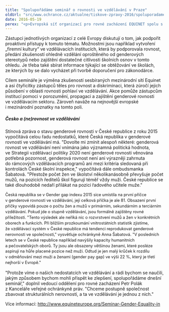 ```yaml
---
title: "Spolupořádáme seminář o rovnosti ve vzdělávání v Praze"
oldUrl: "src/www.ochrance.cz/aktualne/tiskove-zpravy-2016/spoluporadame-seminar-o-rovnosti-ve-vzdelavani-v-praze"
date: 2016-05-19
perex: "<p>Evropská síť organizací pro rovné zacházení EQUINET spolu s veřejnou ochránkyní práv organizují ve čtvrtek 19. května seminář na téma rovnost ve vzdělávání. I přes dlouhodobé snahy totiž genderová nerovnost ve vzdělávání přetrvává, jak vyplývá ze závěrů Evropské komise i z praxe institucí pro rovnost. </p>"
---
```


<!-- imported from the old website -->

<p>Zástupci jednotlivých organizací z celé Evropy diskutují o tom, jak podpořit proaktivní přístupy k tomuto tématu. Možnostmi jsou například vytvoření „firemní kultury“ ve vzdělávacích institucích, která by podporovala rovnost, předání zkušeností ohledně vzdělání oproštěného od genderových stereotypů nebo zajištění dostatečné citlivosti školních osnov v tomto ohledu. Je třeba také sbírat informace týkající se obtěžování ve školách, ze kterých by se dalo vycházet při tvorbě doporučení pro zákonodárce.</p> <p>Cílem semináře je výměna zkušeností sesbíraných mezinárodní sítí Equinet a asi čtyřicítky zástupců těles pro rovnost a diskriminaci, která zúročí jejich působení v oblasti rovnosti pohlaví ve vzdělávání. Akce pomůže zástupcům institucí pomoci v porozumění, propagaci a zajištění genderové rovnosti ve vzdělávacím sektoru. Zároveň naváže na nejnovější evropské i mezinárodní poznatky na tomto poli.  </p> <h5>Česko a (ne)rovnost ve vzdělávání</h5><p>Stínová zpráva o stavu genderové rovnosti v České republice z roku 2015 vypočítává celou řadu nedostatků, které Česká republika v genderové rovnosti ve vzdělávání má. &quot;Dovolte mi zmínit alespoň některé: genderová rovnost ve vzdělávání není vnímána jako významná politická hodnota, ve Strategii vzdělávací politiky 2020 není genderové rovnosti věnována potřebná pozornost, genderová rovnost není ani výrazněji zahrnuta do rámcových vzdělávacích programů ani mezi kritéria sledovaná při kontrolách České školní inspekce,&quot; vypočítává dále ombudsmanka Šabatová. &quot;Přestože počet žen ve školství několikanásobně převyšuje počet mužů, na pozicích ředitelů škol figurují téměř vždy muži. České republice se také dlouhodobě nedaří přilákat na pozici řadového učitele muže.&quot;</p><p><span style="line-height: 17.92px; font-size: 12.8px;">Česká republika se v Gender gap indexu 2015 sice umístila na první příčce v genderové rovnosti ve vzdělávání, její celková příčka je ale 81. Obsazení první příčky vypovídá pouze o počtu žen a mužů v primárním, sekundárním a terciárním vzdělávání. Pokud jde o stupně vzdělávání, jsou formálně zajištěny rovné příležitosti. &quot;Tento výsledek ale neříká nic o rozvrstvení mužů a žen v konkrétních oborech a funkcích. Při bližším prozkoumání vnitrostátních statistik zjistíme, že vzdělávací systém v České republice má tendenci reprodukovat genderové nerovnosti ve společnosti,&quot; vysvětluje ochránkyně Anna Šabatová. &quot;V posledních letech se v České republice například navýšily kapacity humanitních a pečovatelských oborů. Ty jsou ale obsazeny většinou ženami, které posléze aspirují na hůře placené pozice než muži. Odtud je jen malý krůček k rozdílu v odměňování mezi muži a ženami (gender pay gap) ve výši 22 %, který je třetí nejhorší v Evropě.&quot;</span></p><p>&quot;Protože víme o našich nedostatcích ve vzdělávání a rádi bychom se naučili, jakým způsobem bychom mohli přispět ke zlepšení, spolupořádáme dnešní seminář,&quot; doplnil vedoucí oddělení pro rovné zacházení Petr Polák z Kanceláře veřejné ochránkyně práv. &quot;Chceme postupně společnost zbavovat strukturálních nerovností, a ta ve vzdělávání je jednou z nich.&quot;</p> <p>Více informací: <a title="Otevření do nového okna" href="http://www.equineteurope.org/Seminar-Gender-Equality-in" target="_blank">http://www.equineteurope.org/Seminar-Gender-Equality-in</a> <img alt="" src="https://www.ochrance.cz/typo3/ext/od_linkdesc/icons/external.gif" class="od_linkdesc_icon_external" /> </p>
